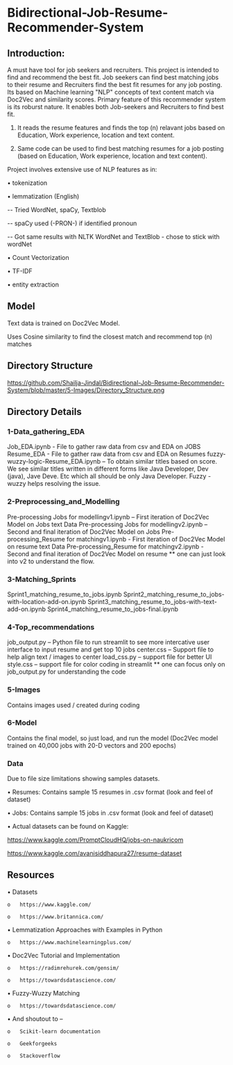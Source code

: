 # Bidirectional-Job-Resume-Recommender-System
## Introduction:
A must have tool for job seekers and recruiters. This project is intended to find and recommend the best fit. Job seekers can find best matching jobs to their resume and Recruiters find the best fit resumes for any job posting. Its based on Machine learning "NLP" concepts of text content match via Doc2Vec and similarity scores.
Primary feature of this recommender system is its roburst nature. It enables both Job-seekers and Recruiters to find best fit.
1.	It reads the resume features and finds the top (n) relavant jobs based on Education, Work experience, location and text content.

2.	Same code can be used to find best matching resumes for a job posting (based on Education, Work experience, location and text content).

Project involves extensive use of NLP features as in:

•	tokenization

•	lemmatization (English) 

-- Tried WordNet, spaCy, Textblob 

-- spaCy used (-PRON-) if identified pronoun 

-- Got same results with NLTK WordNet and TextBlob - chose to stick with wordNet

•	Count Vectorization

•	TF-IDF

•	entity extraction


## Model
Text data is trained on Doc2Vec Model.

Uses Cosine similarity to find the closest match and recommend top (n) matches

## Directory Structure 
https://github.com/Shailja-Jindal/Bidirectional-Job-Resume-Recommender-System/blob/master/5-Images/Directory_Structure.png

## Directory Details

### 1-Data_gathering_EDA 
Job_EDA.ipynb  - File to gather raw data from csv and EDA on JOBS
Resume_EDA -  File to gather raw data from csv and EDA on Resumes
fuzzy-wuzzy-logic-Resume_EDA.ipynb – To obtain similar titles based on score. We see similar titles written in different forms like Java Developer, Dev (java), Jave Deve. Etc which all should be only Java Developer. Fuzzy -wuzzy helps resolving the issue.

### 2-Preprocessing_and_Modelling
Pre-processing Jobs for modellingv1.ipynb – First iteration of Doc2Vec Model on Jobs text Data
Pre-processing Jobs for modellingv2.ipynb – Second and final iteration of Doc2Vec Model on Jobs 
Pre-processing_Resume for matchingv1.ipynb - First iteration of Doc2Vec Model on resume text Data
Pre-processing_Resume for matchingv2.ipynb - Second and final iteration of Doc2Vec Model on resume
** one can just look into v2 to understand the flow.

### 3-Matching_Sprints
Sprint1_matching_resume_to_jobs.ipynb
Sprint2_matching_resume_to_jobs-with-location-add-on.ipynb
Sprint3_matching_resume_to_jobs-with-text-add-on.ipynb
Sprint4_matching_resume_to_jobs-final.ipynb

### 4-Top_recommendations
job_output.py – Python file to run streamlit to see more intercative user interface to input resume and get top 10 jobs
center.css – Support file to help align text / images to center
load_css.py – support file for better UI
style.css – support file for color coding in streamlit
** one can focus only on job_output.py for understanding the code

### 5-Images
Contains images used / created during coding

### 6-Model
Contains the final model, so just load, and run the model (Doc2Vec model trained on 40,000 jobs with 20-D vectors and 200 epochs)

### Data  
Due to file size limitations showing samples datasets.

•	Resumes: Contains sample 15 resumes in .csv format (look and feel of dataset)

•	Jobs: Contains sample 15 jobs in .csv format (look and feel of dataset)

•	Actual datasets can be found on Kaggle:

https://www.kaggle.com/PromptCloudHQ/jobs-on-naukricom

https://www.kaggle.com/avanisiddhapura27/resume-dataset



## Resources
•	Datasets

    o	https://www.kaggle.com/

    o	https://www.britannica.com/

•	Lemmatization Approaches with Examples in Python

    o	https://www.machinelearningplus.com/

•	Doc2Vec Tutorial and Implementation

    o	https://radimrehurek.com/gensim/

    o	https://towardsdatascience.com/

•	Fuzzy-Wuzzy Matching

    o	https://towardsdatascience.com/

•	And shoutout to –

    o	Scikit-learn documentation

    o	Geekforgeeks 

    o	Stackoverflow 
